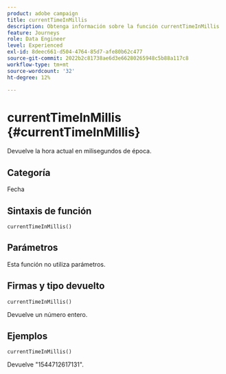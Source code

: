 ```yaml
---
product: adobe campaign
title: currentTimeInMillis
description: Obtenga información sobre la función currentTimeInMillis
feature: Journeys
role: Data Engineer
level: Experienced
exl-id: 8deec661-d504-4764-85d7-afe80b62c477
source-git-commit: 2022b2c81738ae6d3e66280265948c5b88a117c8
workflow-type: tm+mt
source-wordcount: '32'
ht-degree: 12%

---
```


# currentTimeInMillis {#currentTimeInMillis}

Devuelve la hora actual en milisegundos de época.

## Categoría

Fecha 

## Sintaxis de función

`currentTimeInMillis()`

## Parámetros

Esta función no utiliza parámetros.

## Firmas y tipo devuelto

`currentTimeInMillis()`

Devuelve un número entero.

## Ejemplos

`currentTimeInMillis()`

Devuelve &quot;1544712617131&quot;.
